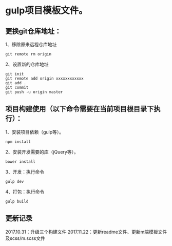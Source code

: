 # gulp项目模板文件。


## 更换git仓库地址：
1、移除原来远程仓库地址
```bashb
git remote rm origin
```


2、设置新的仓库地址
```bashb
git init
git remote add origin xxxxxxxxxxxx
git add .
git commit
git push -u origin master
```

## 项目构建使用（以下命令需要在当前项目根目录下执行）：
1、安装项目依赖（gulp等）。

```bashb
npm install
```


2、安装开发需要的库（jQuery等）。

```bashb
bower install
```


3、开发：执行命令

```bashb
gulp dev
```

4、打包：执行命令

```bashb
gulp build
```

## 更新记录
2017.10.31：升级三个构建文件
2017.11.22：更新readme文件、更新m端模板文件及scss/m.scss文件